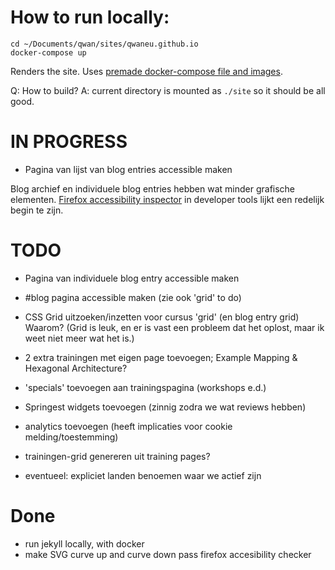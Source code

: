 # How to run locally:

```
cd ~/Documents/qwan/sites/qwaneu.github.io
docker-compose up
```

Renders the site. Uses [premade docker-compose file and images](https://github.com/BretFisher/jekyll-serve).

Q: How to build?
A: current directory is mounted as `./site` so it should be all good.


# IN PROGRESS

- Pagina van lijst van blog entries accessible maken

Blog archief en individuele blog entries hebben wat minder grafische elementen. [Firefox accessibility inspector](https://developer.mozilla.org/en-US/docs/Web/Accessibility/Understanding_WCAG/Text_labels_and_names?utm_source=devtools&utm_medium=a11y-panel-checks-text-label#Content_with_images_must_be_labeled) in developer tools lijkt een redelijk begin te zijn.

# TODO

- Pagina van individuele blog entry accessible maken

- #blog pagina accessible maken (zie ook 'grid' to do)
- CSS Grid uitzoeken/inzetten voor cursus 'grid' (en blog entry grid)
Waarom? (Grid is leuk, en er is vast een probleem dat het oplost, maar ik weet niet meer wat het is.)
- 2 extra trainingen met eigen page toevoegen; Example Mapping & Hexagonal Architecture?
- 'specials' toevoegen aan trainingspagina (workshops e.d.)
- Springest widgets toevoegen (zinnig zodra we wat reviews hebben)
- analytics toevoegen (heeft implicaties voor cookie melding/toestemming)
- trainingen-grid genereren uit training pages?
- eventueel: expliciet landen benoemen waar we actief zijn

# Done

- run jekyll locally, with docker
- make SVG curve up and curve down pass firefox accesibility checker

